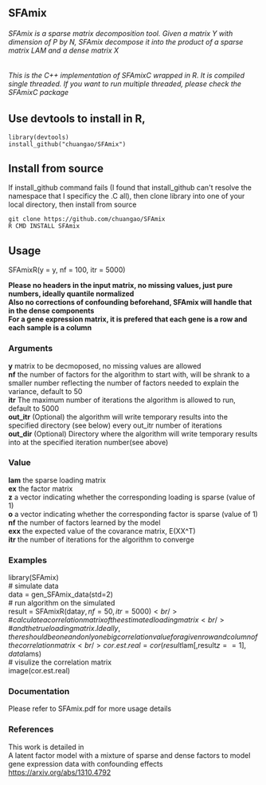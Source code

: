 ## SFAmix

###### SFAmix is a sparse matrix decomposition tool. Given a matrix Y with dimension of P by N, SFAmix decompose it into the product of a sparse matrix LAM and a dense matrix X

###### This is the C++ implementation of SFAmixC wrapped in R. It is compiled single threaded. If you want to run multiple threaded, please check the SFAmixC package 

## Use devtools to install in R,
`library(devtools)` <br/>
`install_github("chuangao/SFAmix")` <br/>

## Install from source
If install_github command fails (I found that install_github can't resolve the namespace that I specificy the .C all), then clone library into one of your local directory, then install from source <br/>

`git clone https://github.com/chuangao/SFAmix` <br/>
`R CMD INSTALL SFAmix` <br/>

## Usage

SFAmixR(y = y, nf = 100, itr = 5000) <br/>

**Please no headers in the input matrix, no missing values, just pure numbers, ideally quantile normalized** <br/>
**Also no corrections of confounding beforehand, SFAmix will handle that in the dense components** <br/>
**For a gene expression matrix, it is prefered that each gene is a row and each sample is a column** <br/> 

### Arguments
**y** matrix to be decmoposed, no missing values are allowed <br/>
**nf** the number of factors for the algorithm to start with, will be shrank to a smaller number reflecting the number of factors needed to explain the variance, default to 50 <br/>
**itr** The maximum number of iterations the algorithm is allowed to run, default to 5000 <br/>
**out_itr** (Optional) the algorithm will write temporary results into the specified directory (see below) every out_itr number of iterations <br/>
**out_dir** (Optional) Directory where the algorithm will write temporary results into at the specified iteration number(see above) <br/>

### Value
**lam** the sparse loading matrix <br/>
**ex** the factor matrix <br/>
**z** a vector indicating whether the corresponding loading is sparse (value of 1) <br/>
**o** a vector indicating whether the corresponding factor is sparse (value of 1) <br/>
**nf** the number of factors learned by the model <br/>
**exx** the expected value of the covarance matrix, E(XX^T) <br/>
**itr** the number of iterations for the algorithm to converge <br/>

### Examples
library(SFAmix) <br/>
\# simulate data <br/>
data = gen_SFAmix_data(std=2) <br/>
\# run algorithm on the simulated  <br/>
result = SFAmixR(data$y,nf=50,itr=5000) <br/>
\# calculate a correlation matrix of the estimated loading matrix <br/>
\# and the true loading matrix. Ideally, there should be one and only one big correlation value for a given row and column of the correlation matrix <br/>
cor.est.real = cor(result$lam[,result$z==1],data$lams) <br/>
\# visulize the correlation matrix <br/>
image(cor.est.real) <br/>

### Documentation
Please refer to SFAmix.pdf for more usage details <br/>

### References
This work is detailed in <br/>
A latent factor model with a mixture of sparse and dense factors to model gene expression data with confounding effects<br/>
https://arxiv.org/abs/1310.4792
